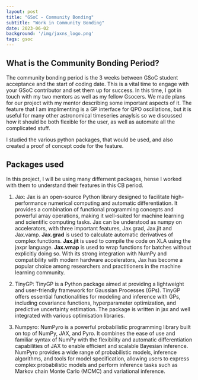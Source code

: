 ```yaml
---
layout: post
title: "GSoC - Community Bonding"
subtitle: "Work in Community Bonding"
date: 2023-06-02
background: '/img/jaxns_logo.png'
tags: gsoc
---
```


## What is the Community Bonding Period?
The community bonding period is the 3 weeks between GSoC student acceptance and the start of coding date. This is a vital time to engage with your GSoC contributor and set them up for success. In this time, I got in touch with my two mentors as well as my fellow Gsocers. We made plans for our project with my mentor describing some important aspects of it. The feature that I am implimenting is a GP interface for QPO oscillations, but it is useful for many other astronomical timeseries anaylsis so we discussed how it should be both flexible for the user, as well as automate all the complicated stuff.

I studied the various python packages, that would be used, and also created a proof of concept code for the feature.


## Packages used
In this project, I will be using many differnent packages, hense I worked with them to understand their features in this CB period.
1. Jax: Jax is an open-source Python library designed to facilitate high-performance numerical computing and automatic differentiation. It provides a combination of functional programming concepts and powerful array operations, making it well-suited for machine learning and scientific computing tasks. Jax can be understood as numpy on accelerators, with three important features, Jax.grad, Jax.jit and Jax.vamp.
**Jax.grad** is used to calculate automatic derivatives of complex functions.
**Jax.jit** is used to compile the code on XLA using the jaxpr language.
**Jax.vmap** is used to wrap functions for batches without explicitly doing so.
With its strong integration with NumPy and compatibility with modern hardware accelerators, Jax has become a popular choice among researchers and practitioners in the machine learning community.

2. TinyGP: TinyGP is a Python package aimed at providing a lightweight and user-friendly framework for Gaussian Processes (GPs). TinyGP offers essential functionalities for modeling and inference with GPs, including covariance functions, hyperparameter optimization, and predictive uncertainty estimation. The package is written in jax and well integrated with various optimisation libraries.

3. Numpyro: NumPyro is a powerful probabilistic programming library built on top of NumPy, JAX, and Pyro. It combines the ease of use and familiar syntax of NumPy with the flexibility and automatic differentiation capabilities of JAX to enable efficient and scalable Bayesian inference. NumPyro provides a wide range of probabilistic models, inference algorithms, and tools for model specification, allowing users to express complex probabilistic models and perform inference tasks such as Markov chain Monte Carlo (MCMC) and variational inference.

